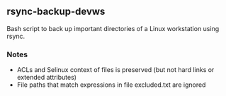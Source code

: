 ## rsync-backup-devws
Bash script to back up important directories of a Linux workstation using rsync.

### Notes
- ACLs and Selinux context of files is preserved (but not hard links or extended attributes)
- File paths that match expressions in file excluded.txt are ignored

